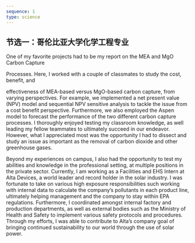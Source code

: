 ```yaml
---
sequence: 1
type: science
---
```


<div class="col-sm-6 grid-reset">
<div class="grid parallax layer-overlay" data-bg-img="assets/application/bg/1/1.jpeg">
  <div class="content title-up">
      <h2 class="title-effect mt-0">节选一：哥伦比亚大学化学工程专业</h2>
      <p class="text-white text-justify">
        One of my favorite projects had to be my report on the MEA and MgO Carbon Capture
      </p>
      <p class="text-white text-justify">
        Processes. Here, I worked with a couple of classmates to study the cost, benefit, and
      </p>
      <p class="text-white text-justify">
        effectiveness of MEA-based versus MgO-based carbon capture, from varying perspectives. For example, we implemented a net present value (NPV) model and sequential NPV sensitive analysis to tackle the issue from a cost benefit perspective. Furthermore, we also employed the Aspen model to forecast the performance of the two different carbon capture processes. I thoroughly enjoyed testing my classroom knowledge, as well leading my fellow teammates to ultimately succeed in our endeavor. However, what I appreciated most was the opportunity I had to dissect and study an issue as important as the removal of carbon dioxide and other greenhouse gases.
      </p>
      <p class="text-white text-justify">
        Beyond my experiences on campus, I also had the opportunity to test my abilities and knowledge in the professional setting, at multiple positions in the private sector. Currently, I am working as a Facilities and EHS Intern at Alta Devices, a world leader and record holder in the solar industry. I was fortunate to take on various high exposure responsibilities such working with internal data to calculate the company’s pollutants in each product line, ultimately helping management and the company to stay within EPA regulations. Furthermore, I coordinated amongst internal factory and production departments, as well as external bodies such as the Ministry of Health and Safety to implement various safety protocols and procedures. Through my efforts, I was able to contribute to Alta’s company goal of bringing continued sustainability to our world through the use of solar power.
      </p>
  </div>
</div>
</div>